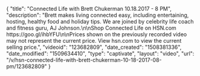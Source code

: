 {
    "title": "Connected Life with Brett Chukerman 10.18.2017 - 8 PM",
    "description": "Brett makes living connected easy, including entertaining, hosting, healthy food and holiday tips. We are joined by celebrity life coach and fitness guru, AJ Johnson.\n\nShop Connected Life on HSN.com https:\/\/goo.gl\/ihbYFU\n\nPrices shown on the previously recorded video may not represent the current price.  View hsn.com to view the current selling price.",
    "videoid": "123682809",
    "date_created": "1508381336",
    "date_modified": "1509634410",
    "type": "captivate",
    "layout": "video",
    "url": "\/v\/hsn-connected-life-with-brett-chukerman-10-18-2017-08-pm\/123682809"
}